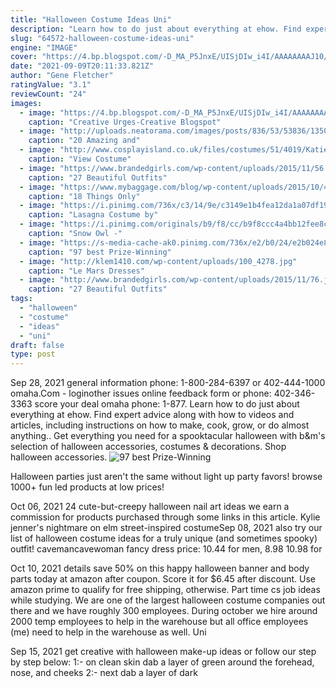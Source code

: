 ```yaml
---
title: "Halloween Costume Ideas Uni"
description: "Learn how to do just about everything at ehow. Find expert advice along with how to videos and articles, including instructions on how to make, cook, grow, or do almost anything."
slug: "64572-halloween-costume-ideas-uni"
engine: "IMAGE"
cover: "https://4.bp.blogspot.com/-D_MA_P5JnxE/UISjDIw_i4I/AAAAAAAAJ10/X5ioepRKtGo/s1600/DSC_0007.JPG"
date: "2021-09-09T20:11:33.821Z"
author: "Gene Fletcher"
ratingValue: "3.1"
reviewCount: "24"
images:
  - image: "https://4.bp.blogspot.com/-D_MA_P5JnxE/UISjDIw_i4I/AAAAAAAAJ10/X5ioepRKtGo/s1600/DSC_0007.JPG"
    caption: "Creative Urges-Creative Blogspot"
  - image: "http://uploads.neatorama.com/images/posts/836/53/53836/1350687526-0.jpg"
    caption: "20 Amazing and"
  - image: "http://www.cosplayisland.co.uk/files/costumes/51/4019/KatieClague2.jpg"
    caption: "View Costume"
  - image: "https://www.brandedgirls.com/wp-content/uploads/2015/11/56.jpg"
    caption: "27 Beautiful Outfits"
  - image: "https://www.mybaggage.com/blog/wp-content/uploads/2015/10/477x720xEvolution-of-Philosophy-meme.jpg.pagespeed.ic_.H9El-Y9vVy.jpg"
    caption: "18 Things Only"
  - image: "https://i.pinimg.com/736x/c3/14/9e/c3149e1b4fea12da1a07df19ba24785d.jpg"
    caption: "Lasagna Costume by"
  - image: "https://i.pinimg.com/originals/b9/f8/cc/b9f8ccc4a4bb12fee8ccd57f7edf9cc7.jpg"
    caption: "Snow Owl -"
  - image: "https://s-media-cache-ak0.pinimg.com/736x/e2/b0/24/e2b024e84d7495e5eaeb9d29bd508c7b--scary-halloween-costumes-group-halloween.jpg"
    caption: "97 best Prize-Winning"
  - image: "http://klem1410.com/wp-content/uploads/100_4278.jpg"
    caption: "Le Mars Dresses"
  - image: "http://www.brandedgirls.com/wp-content/uploads/2015/11/76.jpg"
    caption: "27 Beautiful Outfits"
tags:
  - "halloween"
  - "costume"
  - "ideas"
  - "uni"
draft: false
type: post
---
```


Sep 28, 2021 general information phone: 1-800-284-6397 or 402-444-1000 omaha.Com - loginother issues online feedback form or phone: 402-346-3363 score your deal omaha phone: 1-877. Learn how to do just about everything at ehow. Find expert advice along with how to videos and articles, including instructions on how to make, cook, grow, or do almost anything.. Get everything you need for a spooktacular halloween with b&m's selection of halloween accessories, costumes & decorations. Shop halloween accessories.
![97 best Prize-Winning](https://s-media-cache-ak0.pinimg.com/736x/e2/b0/24/e2b024e84d7495e5eaeb9d29bd508c7b--scary-halloween-costumes-group-halloween.jpg "97 best Prize-Winning")

Halloween parties just aren&#39;t the same without light up party favors! browse 1000+ fun led products at low prices!
<!--inArticleAds-->

<!--galleryOne-->

Oct 06, 2021 24 cute-but-creepy halloween nail art ideas we earn a commission for products purchased through some links in this article. Kylie jenner's nightmare on elm street-inspired costumeSep 08, 2021 also try our list of halloween costume ideas for a truly unique (and sometimes spooky) outfit! cavemancavewoman fancy dress price: 10.44 for men, 8.98  10.98 for
<!--inArticleAds-->

<!--galleryTwo-->

Oct 10, 2021 details save 50% on this happy halloween banner and body parts today at amazon after coupon. Score it for $6.45 after discount. Use amazon prime to qualify for free shipping, otherwise. Part time cs job ideas while studying.  We are one of the largest halloween costume companies out there and we have roughly 300 employees. During october we hire around 2000 temp employees to help in the warehouse but all office employees (me) need to help in the warehouse as well. Uni
<!--galleryThree-->

Sep 15, 2021 get creative with halloween make-up ideas or follow our step by step below: 1:- on clean skin dab a layer of green around the forehead, nose, and cheeks 2:- next dab a layer of dark